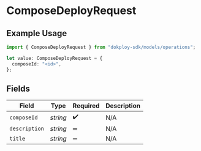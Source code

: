 # ComposeDeployRequest

## Example Usage

```typescript
import { ComposeDeployRequest } from "dokploy-sdk/models/operations";

let value: ComposeDeployRequest = {
  composeId: "<id>",
};
```

## Fields

| Field              | Type               | Required           | Description        |
| ------------------ | ------------------ | ------------------ | ------------------ |
| `composeId`        | *string*           | :heavy_check_mark: | N/A                |
| `description`      | *string*           | :heavy_minus_sign: | N/A                |
| `title`            | *string*           | :heavy_minus_sign: | N/A                |